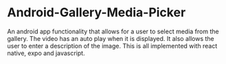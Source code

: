 # Android-Gallery-Media-Picker
An android app functionality that allows for a user to select media from the gallery. The video has an auto play when it is displayed. It also allows the user to enter a description of the image. This is all implemented with react native, expo and javascript.
